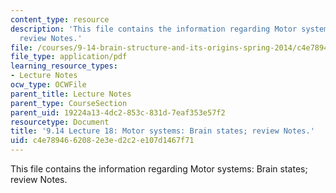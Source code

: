 ```yaml
---
content_type: resource
description: 'This file contains the information regarding Motor systems: Brain states;
  review Notes.'
file: /courses/9-14-brain-structure-and-its-origins-spring-2014/c4e7894662082e3ed2c2e107d1467f71_MIT9_14S14_Lecture18.pdf
file_type: application/pdf
learning_resource_types:
- Lecture Notes
ocw_type: OCWFile
parent_title: Lecture Notes
parent_type: CourseSection
parent_uid: 19224a13-4dc2-853c-831d-7eaf353e57f2
resourcetype: Document
title: '9.14 Lecture 18: Motor systems: Brain states; review Notes.'
uid: c4e78946-6208-2e3e-d2c2-e107d1467f71
---
```

This file contains the information regarding Motor systems: Brain states; review Notes.

